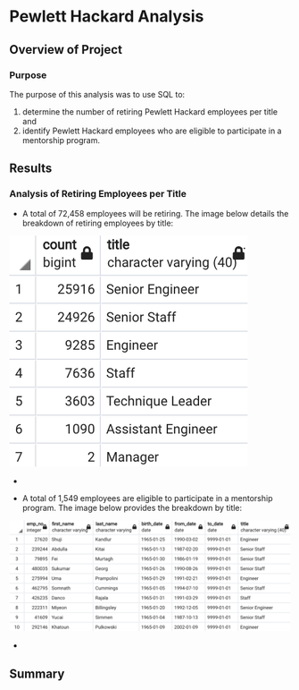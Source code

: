 # Pewlett Hackard Analysis

## Overview of Project

### **Purpose**

The purpose of this analysis was to use SQL to:
1. determine the number of retiring Pewlett Hackard employees per title and
2. identify Pewlett Hackard employees who are eligible to participate in a mentorship program.

## Results

### **Analysis of Retiring Employees per Title**

- A total of 72,458 employees will be retiring. The image below details the breakdown of retiring employees by title:

<img src="Resources/ret_titles.png">

- 

- A total of 1,549 employees are eligible to participate in a mentorship program. The image below provides the breakdown by title:

<img src="Resources/mentorship_titles.png">

-

## Summary
